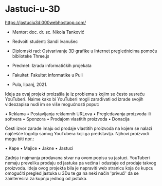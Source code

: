 # Jastuci-u-3D

https://jastuciu3d.000webhostapp.com/


- Mentor: doc. dr. sc. Nikola Tanković
- Redvoiti student: Sandi Ivanušec

- Diplomski rad: Ostvarivanje 3D grafike u Internet preglednicima pomoću biblioteke Three.js
- Predmet: Izrada informatičkih projekata

- Fakultet: Fakultet informatike u Puli
- Pula, lipanj, 2021.


Ideja za ovaj projekt proizašla je iz problema s kojim se često susreću YouTuberi. Naime kako bi YouTuberi mogli zarađivati od izrade svojih videozapisa nudi im se više mogućnosti poput:

•	Reklama
•	Postavljanja reklamnih URLova
•	Pregledavanja proizvoda ili softvera
•	Sponzora
•	Prodajom vlastitih proizvoda
•	Donacija

Česti izvor zarade imaju od prodaje vlastitih proizvoda na kojem se nalazi najčešće logotip samog YouTubera koji ga predstavlja. Njihovi proizvodi mogu biti npr.:

•	Kape
•	Majice
•	Jakne
•	Jastuci

Zadnja i najmanja prodavana stvar na ovom popisu su jastuci. YouTuberi nemaju preveliku prodaju od jastuka pa većina i odustaje od prodaje takvog proizvoda. 
Ideja ovog projekta bila je napraviti web stranicu koja će kupcu omogućiti pregled jastuka u 3Du te ga na neki način 'privući' da se zainteresira za kupnju jednog od jastuka. 

